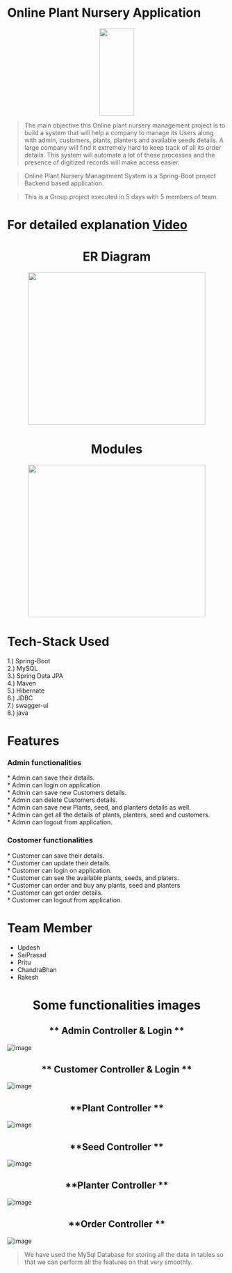 # Online Plant Nursery Application
<div id="header" align="center">
  <img src="https://github.com/Updesh012/belligerent-glass-5037/blob/main/The_Green_Country/src/main/java/com/masai/images/project_logo.jpeg" width="40%" height = "200px"/>
</div>


>   The main objective this Online plant nursery management project is to build a system that will help a company to manage its Users along with admin, customers, plants, planters and available seeds details. A large company will find it extremely hard to keep track of all its order details. This system will automate a lot of these processes and the presence of digitized records will make access easier.

> Online Plant Nursery Management System is a Spring-Boot project Backend based application.

> This is a Group project executed in 5 days with 5 members of team.

# For detailed explanation [Video](https://drive.google.com/file/d/1QWRb2qXDUKa7sAe60lffJNT_XVPCh-iT/view?usp=sharing)

<h1 align = "center"> ER Diagram </h1>
<div id="header" align="center">
  <img src="https://github.com/Updesh012/belligerent-glass-5037/blob/main/The_Green_Country/src/main/java/com/masai/images/ERD%20of%20The_Green_Country.png" width="90%" height = "350px"/>
</div>

<h1 align = "center"> Modules </h1>
<div id="header" align="center">
  <img src="https://github.com/Updesh012/belligerent-glass-5037/blob/main/The_Green_Country/src/main/java/com/masai/images/Modules.png" width="90%" height = "350px"/>
</div>

# Tech-Stack Used
1.) Spring-Boot <br>
2.) MySQL <br>
3.) Spring Data JPA <br>
4.) Maven <br>
5.) Hibernate <br>
6.) JDBC <br>
7.) swagger-ui <br>
8.) java<br>


# Features
<h3> Admin functionalities </h3>
* Admin can save their details.<br>
* Admin can login on application.<br>
* Admin can save new Customers details.<br>
* Admin can delete Customers details.<br>
* Admin can save new Plants, seed, and planters details as well.<br>
* Admin can get all the details of plants, planters, seed and customers.<br>
* Admin can logout from application.<br>

<h3>Costomer functionalities </h3>
* Customer can save their details.<br>
* Customer can update their details.<br>
* Customer can login on application.<br>
* Customer can see the available plants, seeds, and platers. <br>
* Customer can order and buy any plants, seed and planters <br>
* Customer can get order details. <br>
* Customer can logout from application.<br>


# Team Member
* Updesh <br>
* SaiPrasad <br>
* Pritu <br>
* ChandraBhan<br>
* Rakesh <br>


<h1 align = "center"> Some functionalities images </h1>
<h2 align = "center"> ** Admin Controller & Login **</h2>


![image](https://user-images.githubusercontent.com/101568121/201648357-a349cd4d-74fc-418a-86ae-36264a93348c.png)

<h2 align = "center"> ** Customer Controller & Login **</h2>


![image](https://user-images.githubusercontent.com/101568121/201648133-24650426-43d5-4f70-944f-35f6a4d23b31.png)


<h2 align = "center"> **Plant Controller **</h2>


![image](https://user-images.githubusercontent.com/101568121/201648846-4459da34-7f3d-49ba-b45c-8b429309703c.png)


<h2 align = "center"> **Seed Controller **</h2>


![image](https://user-images.githubusercontent.com/101568121/201649055-f0ffc664-d8c6-4180-8f9b-f92f08f30523.png)


<h2 align = "center"> **Planter Controller **</h2>


![image](https://user-images.githubusercontent.com/101568121/201648964-f6c3430b-c72b-4cdb-aa86-33f8e23f29e1.png)


<h2 align = "center"> **Order Controller **</h2>


![image](https://user-images.githubusercontent.com/101568121/201648723-2a6adfac-1c2d-4db3-bfc5-e4ed3f12206a.png)

> We have used the MySql Database for storing all the data in tables so that we can perform all the features on that very smoothly.

